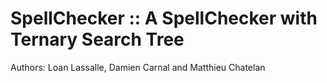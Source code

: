 # SpellChecker :: A SpellChecker with Ternary Search Tree
Authors: Loan Lassalle, Damien Carnal and Matthieu Chatelan
